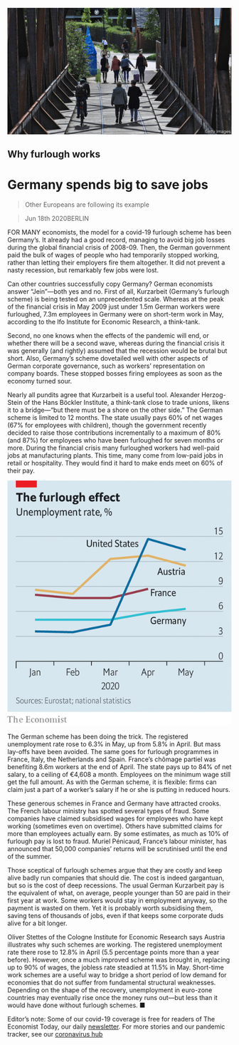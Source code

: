 ![](./images/20200620_EUP502.jpg)

## Why furlough works

# Germany spends big to save jobs

> Other Europeans are following its example

> Jun 18th 2020BERLIN

FOR MANY economists, the model for a covid-19 furlough scheme has been Germany’s. It already had a good record, managing to avoid big job losses during the global financial crisis of 2008-09. Then, the German government paid the bulk of wages of people who had temporarily stopped working, rather than letting their employers fire them altogether. It did not prevent a nasty recession, but remarkably few jobs were lost.

Can other countries successfully copy Germany? German economists answer “Jein”—both yes and no. First of all, Kurzarbeit (Germany’s furlough scheme) is being tested on an unprecedented scale. Whereas at the peak of the financial crisis in May 2009 just under 1.5m German workers were furloughed, 7.3m employees in Germany were on short-term work in May, according to the Ifo Institute for Economic Research, a think-tank.

Second, no one knows when the effects of the pandemic will end, or whether there will be a second wave, whereas during the financial crisis it was generally (and rightly) assumed that the recession would be brutal but short. Also, Germany’s scheme dovetailed well with other aspects of German corporate governance, such as workers’ representation on company boards. These stopped bosses firing employees as soon as the economy turned sour.

Nearly all pundits agree that Kurzarbeit is a useful tool. Alexander Herzog-Stein of the Hans Böckler Institute, a think-tank close to trade unions, likens it to a bridge—“but there must be a shore on the other side.” The German scheme is limited to 12 months. The state usually pays 60% of net wages (67% for employees with children), though the government recently decided to raise those contributions incrementally to a maximum of 80% (and 87%) for employees who have been furloughed for seven months or more. During the financial crisis many furloughed workers had well-paid jobs at manufacturing plants. This time, many come from low-paid jobs in retail or hospitality. They would find it hard to make ends meet on 60% of their pay.

![](./images/20200620_EUC141.png)

The German scheme has been doing the trick. The registered unemployment rate rose to 6.3% in May, up from 5.8% in April. But mass lay-offs have been avoided. The same goes for furlough programmes in France, Italy, the Netherlands and Spain. France’s chômage partiel was benefiting 8.6m workers at the end of April. The state pays up to 84% of net salary, to a ceiling of €4,608 a month. Employees on the minimum wage still get the full amount. As with the German scheme, it is flexible: firms can claim just a part of a worker’s salary if he or she is putting in reduced hours.

These generous schemes in France and Germany have attracted crooks. The French labour ministry has spotted several types of fraud. Some companies have claimed subsidised wages for employees who have kept working (sometimes even on overtime). Others have submitted claims for more than employees actually earn. By some estimates, as much as 10% of furlough pay is lost to fraud. Muriel Pénicaud, France’s labour minister, has announced that 50,000 companies’ returns will be scrutinised until the end of the summer.

Those sceptical of furlough schemes argue that they are costly and keep alive badly run companies that should die. The cost is indeed gargantuan, but so is the cost of deep recessions. The usual German Kurzarbeit pay is the equivalent of what, on average, people younger than 50 are paid in their first year at work. Some workers would stay in employment anyway, so the payment is wasted on them. Yet it is probably worth subsidising them, saving tens of thousands of jobs, even if that keeps some corporate duds alive for a bit longer.

Oliver Stettes of the Cologne Institute for Economic Research says Austria illustrates why such schemes are working. The registered unemployment rate there rose to 12.8% in April (5.5 percentage points more than a year before). However, once a much improved scheme was brought in, replacing up to 90% of wages, the jobless rate steadied at 11.5% in May. Short-time work schemes are a useful way to bridge a short period of low demand for economies that do not suffer from fundamental structural weaknesses. Depending on the shape of the recovery, unemployment in euro-zone countries may eventually rise once the money runs out—but less than it would have done without furlough schemes. ■

Editor’s note: Some of our covid-19 coverage is free for readers of The Economist Today, our daily [newsletter](https://www.economist.com/https://my.economist.com/user#newsletter). For more stories and our pandemic tracker, see our [coronavirus hub](https://www.economist.com//news/2020/03/11/the-economists-coverage-of-the-coronavirus)